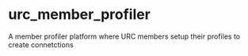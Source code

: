 # urc_member_profiler
 A member profiler platform where  URC members setup their profiles to create connetctions
